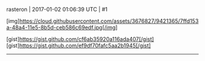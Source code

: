 rasteron | 2017-01-02 01:06:39 UTC | #1

[img]https://cloud.githubusercontent.com/assets/3676827/9421365/7ffd153a-48a4-11e5-8b5d-ceb586c69edf.jpg[/img]

[gist]https://gist.github.com/cf6ab35920a116ada407[/gist]
[gist]https://gist.github.com/ef9df70fafc5aa2b1945[/gist]

-------------------------

